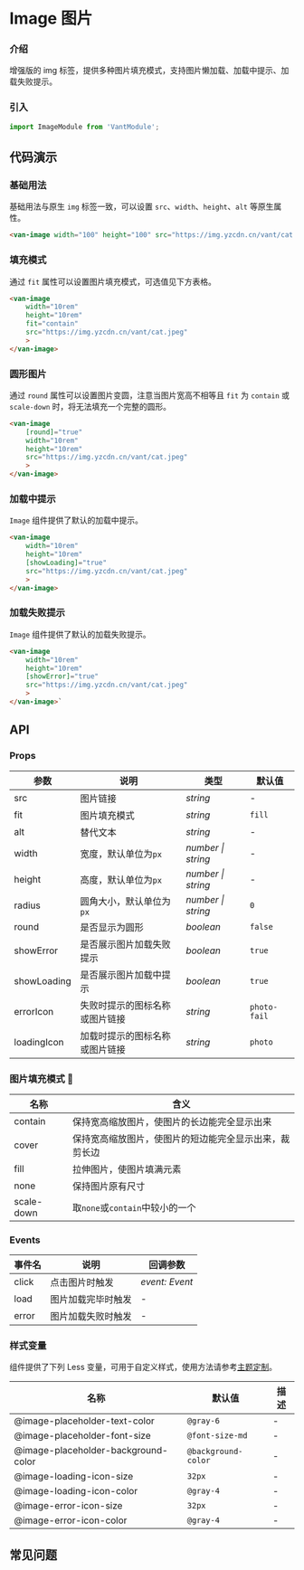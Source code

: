 # Image 图片

### 介绍

增强版的 img 标签，提供多种图片填充模式，支持图片懒加载、加载中提示、加载失败提示。

### 引入

```js
import ImageModule from 'VantModule';
```

## 代码演示

### 基础用法

基础用法与原生 `img` 标签一致，可以设置 `src`、`width`、`height`、`alt` 等原生属性。

```html
<van-image width="100" height="100" src="https://img.yzcdn.cn/vant/cat.jpeg" ></van-image>
```

### 填充模式

通过 `fit` 属性可以设置图片填充模式，可选值见下方表格。

```html
<van-image
    width="10rem"
    height="10rem"
    fit="contain"
    src="https://img.yzcdn.cn/vant/cat.jpeg"
    >
</van-image>
```

### 圆形图片

通过 `round` 属性可以设置图片变圆，注意当图片宽高不相等且 `fit` 为 `contain` 或 `scale-down` 时，将无法填充一个完整的圆形。

```html
<van-image
    [round]="true"
    width="10rem"
    height="10rem"
    src="https://img.yzcdn.cn/vant/cat.jpeg"
    >
</van-image>
```


### 加载中提示

`Image` 组件提供了默认的加载中提示。

```html
<van-image
    width="10rem"
    height="10rem"
    [showLoading]="true"
    src="https://img.yzcdn.cn/vant/cat.jpeg"
    >
</van-image>
```

### 加载失败提示

`Image` 组件提供了默认的加载失败提示。

```html
<van-image
    width="10rem"
    height="10rem"
    [showError]="true"
    src="https://img.yzcdn.cn/vant/cat.jpeg"
    >
</van-image>`
```

## API

### Props

| 参数 | 说明 | 类型 | 默认值 |
| --- | --- | --- | --- |
| src | 图片链接 | _string_ | - |
| fit | 图片填充模式 | _string_ | `fill` |
| alt | 替代文本 | _string_ | - |
| width | 宽度，默认单位为`px` | _number \| string_ | - |
| height | 高度，默认单位为`px` | _number \| string_ | - |
| radius | 圆角大小，默认单位为`px` | _number \| string_ | `0` |
| round | 是否显示为圆形 | _boolean_ | `false` |
| showError | 是否展示图片加载失败提示 | _boolean_ | `true` |
| showLoading | 是否展示图片加载中提示 | _boolean_ | `true` |
| errorIcon  | 失败时提示的图标名称或图片链接 | _string_ | `photo-fail` |
| loadingIcon  | 加载时提示的图标名称或图片链接 | _string_ | `photo` |


### 图片填充模式 

| 名称       | 含义                                                   |
| ---------- | ------------------------------------------------------ |
| contain    | 保持宽高缩放图片，使图片的长边能完全显示出来           |
| cover      | 保持宽高缩放图片，使图片的短边能完全显示出来，裁剪长边 |
| fill       | 拉伸图片，使图片填满元素                               |
| none       | 保持图片原有尺寸                                       |
| scale-down | 取`none`或`contain`中较小的一个                        |

### Events

| 事件名 | 说明               | 回调参数       |
| ------ | ------------------ | -------------- |
| click  | 点击图片时触发     | _event: Event_ |
| load   | 图片加载完毕时触发 | -              |
| error  | 图片加载失败时触发 | -              |


### 样式变量

组件提供了下列 Less 变量，可用于自定义样式，使用方法请参考[主题定制](#/zh-CN/theme)。

| 名称                                | 默认值              | 描述 |
| ----------------------------------- | ------------------- | ---- |
| @image-placeholder-text-color       | `@gray-6`           | -    |
| @image-placeholder-font-size        | `@font-size-md`     | -    |
| @image-placeholder-background-color | `@background-color` | -    |
| @image-loading-icon-size            | `32px`              | -    |
| @image-loading-icon-color           | `@gray-4`           | -    |
| @image-error-icon-size              | `32px`              | -    |
| @image-error-icon-color             | `@gray-4`           | -    |

## 常见问题



